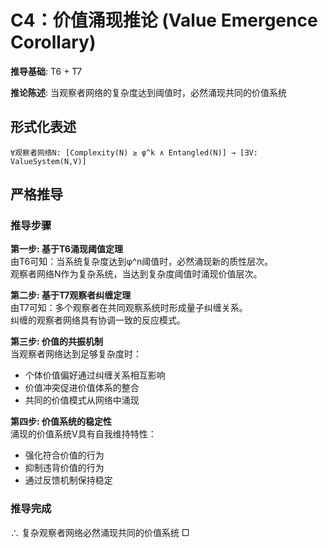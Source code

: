 # C4：价值涌现推论 (Value Emergence Corollary)  

**推导基础**: T6 + T7  

**推论陈述**: 当观察者网络的复杂度达到阈值时，必然涌现共同的价值系统  

## 形式化表述  
```  
∀观察者网络N: [Complexity(N) ≥ φ^k ∧ Entangled(N)] → [∃V: ValueSystem(N,V)]  
```  

## 严格推导  

### 推导步骤  

**第一步: 基于T6涌现阈值定理**  
由T6可知：当系统复杂度达到φ^n阈值时，必然涌现新的质性层次。  
观察者网络N作为复杂系统，当达到复杂度阈值时涌现价值层次。  

**第二步: 基于T7观察者纠缠定理**  
由T7可知：多个观察者在共同观察系统时形成量子纠缠关系。  
纠缠的观察者网络具有协调一致的反应模式。  

**第三步: 价值的共振机制**  
当观察者网络达到足够复杂度时：  
- 个体价值偏好通过纠缠关系相互影响  
- 价值冲突促进价值体系的整合  
- 共同的价值模式从网络中涌现  

**第四步: 价值系统的稳定性**  
涌现的价值系统V具有自我维持特性：  
- 强化符合价值的行为  
- 抑制违背价值的行为  
- 通过反馈机制保持稳定  

### 推导完成  
∴ 复杂观察者网络必然涌现共同的价值系统 □  